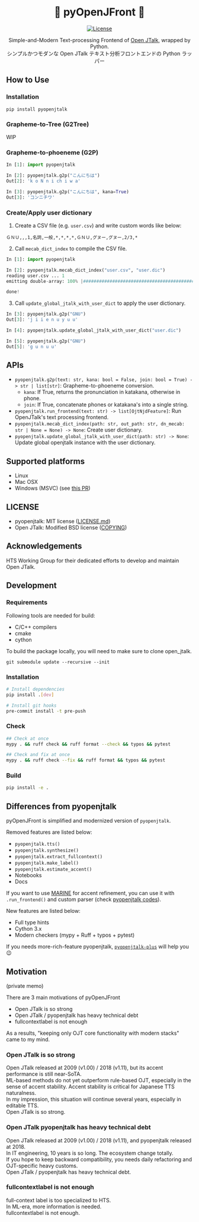 <div align="center">

# 📃 pyOpenJFront 🔡 <!-- omit in toc -->

[![License](http://img.shields.io/badge/license-MIT-brightgreen.svg?style=flat)](LICENSE.md)

Simple-and-Modern Text-processing Frontend of [Open JTalk](http://open-jtalk.sp.nitech.ac.jp/), wrapped by Python.  
シンプルかつモダンな Open JTalk テキスト分析フロントエンドの Python ラッパー
</div>

## How to Use
### Installation

```
pip install pyopenjtalk
```

### Grapheme-to-Tree (G2Tree)
WIP

### Grapheme-to-phoeneme (G2P)

```py
In [1]: import pyopenjtalk

In [2]: pyopenjtalk.g2p("こんにちは")
Out[2]: 'k o N n i ch i w a'

In [3]: pyopenjtalk.g2p("こんにちは", kana=True)
Out[3]: 'コンニチワ'
```

### Create/Apply user dictionary

1. Create a CSV file (e.g. `user.csv`) and write custom words like below:

```csv
ＧＮＵ,,,1,名詞,一般,*,*,*,*,ＧＮＵ,グヌー,グヌー,2/3,*
```

2. Call `mecab_dict_index` to compile the CSV file.

```python
In [1]: import pyopenjtalk

In [2]: pyopenjtalk.mecab_dict_index("user.csv", "user.dic")
reading user.csv ... 1
emitting double-array: 100% |###########################################|

done!
```

3. Call `update_global_jtalk_with_user_dict` to apply the user dictionary.

```python
In [3]: pyopenjtalk.g2p("GNU")
Out[3]: 'j i i e n u y u u'

In [4]: pyopenjtalk.update_global_jtalk_with_user_dict("user.dic")

In [5]: pyopenjtalk.g2p("GNU")
Out[5]: 'g u n u u'
```

## APIs
- `pyopenjtalk.g2p(text: str, kana: bool = False, join: bool = True) -> str | list[str]`: Grapheme-to-phoeneme conversion.
  - `kana`: If True, returns the pronunciation in katakana, otherwise in phone.
  - `join`: If True, concatenate phones or katakana's into a single string.
- `pyopenjtalk.run_frontend(text: str) -> list[OjtNjdFeature]`: Run OpenJTalk's text processing frontend.
- `pyopenjtalk.mecab_dict_index(path: str, out_path: str, dn_mecab: str | None = None) -> None`: Create user dictionary.
- `pyopenjtalk.update_global_jtalk_with_user_dict(path: str) -> None`: Update global openjtalk instance with the user dictionary.

## Supported platforms

- Linux
- Mac OSX
- Windows (MSVC) (see [this PR](https://github.com/r9y9/pyopenjtalk/pull/13))

## LICENSE

- pyopenjtalk: MIT license ([LICENSE.md](LICENSE.md))
- Open JTalk: Modified BSD license ([COPYING](https://github.com/r9y9/open_jtalk/blob/1.10/src/COPYING))

## Acknowledgements

HTS Working Group for their dedicated efforts to develop and maintain Open JTalk.

## Development

### Requirements
Following tools are needed for build:

- C/C++ compilers
- cmake
- cython

To build the package locally, you will need to make sure to clone open_jtalk.

```
git submodule update --recursive --init
```

### Installation
```bash
# Install dependencies
pip install .[dev]

# Install git hooks
pre-commit install -t pre-push
```

### Check
```bash
## Check at once
mypy . && ruff check && ruff format --check && typos && pytest

## Check and fix at once
mypy . && ruff check --fix && ruff format && typos && pytest
```

### Build
```bash
pip install -e .
```

## Differences from pyopenjtalk
pyOpenJFront is simplified and modernized version of `pyopenjtalk`.  

Removed features are listed below:  

- `pyopenjtalk.tts()`
- `pyopenjtalk.synthesize()`
- `pyopenjtalk.extract_fullcontext()`
- `pyopenjtalk.make_label()`
- `pyopenjtalk.estimate_accent()`
- Notebooks
- Docs

If you want to use [MARINE](https://github.com/6gsn/marine) for accent refinement, you can use it with `.run_frontend()` and custom parser (check [pyopenjtalk codes](https://github.com/r9y9/pyopenjtalk/blob/0f0fc44e782a8134cd9a51d80b57b48a7c95bb80/pyopenjtalk/__init__.py#L140-L159)).  

New features are listed below:

- Full type hints
- Cython 3.x
- Modern checkers (mypy + Ruff + typos + pytest)

If you needs more-rich-feature pyopenjtalk, [`pyopenjtalk-plus`](https://github.com/tsukumijima/pyopenjtalk-plus) will help you 😉


## Motivation
(private memo)  

There are 3 main motivations of pyOpenJFront

- Open JTalk is so strong
- Open JTalk / pyopenjtalk has heavy technical debt
- fullcontextlabel is not enough

As a results, "keeping only OJT core functionality with modern stacks" came to my mind.  

### Open JTalk is so strong
Open JTalk released at 2009 (v1.00) / 2018 (v1.11), but its accent performance is still near-SoTA.  
ML-based methods do not yet outperform rule-based OJT, especially in the sense of accent stability. Accent stability is critical for Japanese TTS naturalness.  
In my impression, this situation will continue several years, especially in editable TTS.  
Open JTalk is so strong.  

### Open JTalk pyopenjtalk has heavy technical debt
Open JTalk released at 2009 (v1.00) / 2018 (v1.11), and pyopenjtalk released at 2018.  
In IT engineering, 10 years is so long. The ecosystem change totally.  
If you hope to keep backward compatibility, you needs daily refactoring and OJT-specific heavy customs.  
Open JTalk / pyopenjtalk has heavy technical debt.  

### fullcontextlabel is not enough
full-context label is too specialized to HTS.  
In ML-era, more information is needed.  
fullcontextlabel is not enough.
